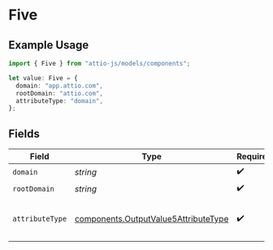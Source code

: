 # Five

## Example Usage

```typescript
import { Five } from "attio-js/models/components";

let value: Five = {
  domain: "app.attio.com",
  rootDomain: "attio.com",
  attributeType: "domain",
};
```

## Fields

| Field                                                                                        | Type                                                                                         | Required                                                                                     | Description                                                                                  | Example                                                                                      |
| -------------------------------------------------------------------------------------------- | -------------------------------------------------------------------------------------------- | -------------------------------------------------------------------------------------------- | -------------------------------------------------------------------------------------------- | -------------------------------------------------------------------------------------------- |
| `domain`                                                                                     | *string*                                                                                     | :heavy_check_mark:                                                                           | N/A                                                                                          | app.attio.com                                                                                |
| `rootDomain`                                                                                 | *string*                                                                                     | :heavy_check_mark:                                                                           | N/A                                                                                          | attio.com                                                                                    |
| `attributeType`                                                                              | [components.OutputValue5AttributeType](../../models/components/outputvalue5attributetype.md) | :heavy_check_mark:                                                                           | The attribute type of the value.                                                             | domain                                                                                       |